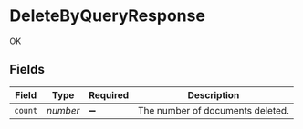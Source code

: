 # DeleteByQueryResponse

OK


## Fields

| Field                            | Type                             | Required                         | Description                      |
| -------------------------------- | -------------------------------- | -------------------------------- | -------------------------------- |
| `count`                          | *number*                         | :heavy_minus_sign:               | The number of documents deleted. |